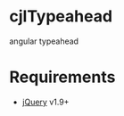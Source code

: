 # cjlTypeahead
angular typeahead

# Requirements
* [jQuery][jquery] v1.9+

[jQuery]: http://jquery.com/
